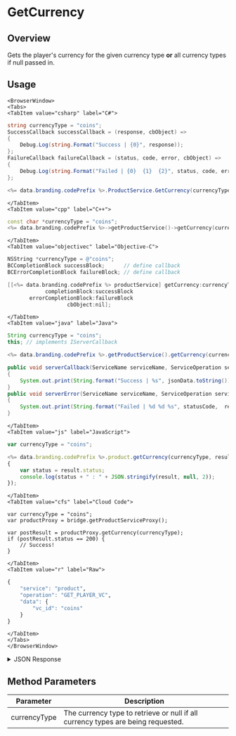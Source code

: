 # GetCurrency
## Overview
Gets the player's currency for the given currency type **or** all currency types if null passed in.

<PartialServop service_name="product" operation_name="GET_PLAYER_VC" />

## Usage

```mdx-code-block
<BrowserWindow>
<Tabs>
<TabItem value="csharp" label="C#">
```

```csharp
string currencyType = "coins";
SuccessCallback successCallback = (response, cbObject) =>
{
    Debug.Log(string.Format("Success | {0}", response));
};
FailureCallback failureCallback = (status, code, error, cbObject) =>
{
    Debug.Log(string.Format("Failed | {0}  {1}  {2}", status, code, error));
};

<%= data.branding.codePrefix %>.ProductService.GetCurrency(currencyType, successCallback, failureCallback);
```

```mdx-code-block
</TabItem>
<TabItem value="cpp" label="C++">
```

```cpp
const char *currencyType = "coins";
<%= data.branding.codePrefix %>->getProductService()->getCurrency(currencyType, this);
```

```mdx-code-block
</TabItem>
<TabItem value="objectivec" label="Objective-C">
```

```objectivec
NSString *currencyType = @"coins";
BCCompletionBlock successBlock;      // define callback
BCErrorCompletionBlock failureBlock; // define callback

[[<%= data.branding.codePrefix %> productService] getCurrency:currencyType
            completionBlock:successBlock
       errorCompletionBlock:failureBlock
                   cbObject:nil];
```

```mdx-code-block
</TabItem>
<TabItem value="java" label="Java">
```

```java
String currencyType = "coins";
this; // implements IServerCallback

<%= data.branding.codePrefix %>.getProductService().getCurrency(currencyType, this);

public void serverCallback(ServiceName serviceName, ServiceOperation serviceOperation, JSONObject jsonData)
{
    System.out.print(String.format("Success | %s", jsonData.toString()));
}
public void serverError(ServiceName serviceName, ServiceOperation serviceOperation, int statusCode, int reasonCode, String jsonError)
{
    System.out.print(String.format("Failed | %d %d %s", statusCode,  reasonCode, jsonError.toString()));
}
```

```mdx-code-block
</TabItem>
<TabItem value="js" label="JavaScript">
```

```javascript
var currencyType = "coins";

<%= data.branding.codePrefix %>.product.getCurrency(currencyType, result =>
{
	var status = result.status;
	console.log(status + " : " + JSON.stringify(result, null, 2));
});
```

```mdx-code-block
</TabItem>
<TabItem value="cfs" label="Cloud Code">
```

```cfscript
var currencyType = "coins";
var productProxy = bridge.getProductServiceProxy();

var postResult = productProxy.getCurrency(currencyType);
if (postResult.status == 200) {
    // Success!
}
```

```mdx-code-block
</TabItem>
<TabItem value="r" label="Raw">
```

```r
{
	"service": "product",
	"operation": "GET_PLAYER_VC",
	"data": {
		"vc_id": "coins"
	}
}
```

```mdx-code-block
</TabItem>
</Tabs>
</BrowserWindow>
```

<details>
<summary>JSON Response</summary>

```json
{
	"status": 200,
	"data": {
		"updatedAt": 1479752110785,
		"currencyMap": {
			"gems": {
				"purchased": 0,
				"balance": 12212,
				"consumed": 133,
				"awarded": 12345
			}
		},
		"parentCurrency": {
			"Master": {
				"credits": {
					"purchased": 0,
					"balance": 12212,
					"consumed": 133,
					"awarded": 12345
				}
			}
		},
		"peerCurrency": {
			"gameLootPeer": {
				"tickets": {
					"purchased": 0,
					"balance": 12212,
					"consumed": 133,
					"awarded": 12345
				}
			}
		},
		"playerId": "362ce861-b749-4ce4-a57a-175232e21b5d",
		"createdAt": 1459439058040
	}
}
```
</details>

## Method Parameters
Parameter | Description
--------- | -----------
currencyType | The currency type to retrieve or null if all currency types are being requested.


